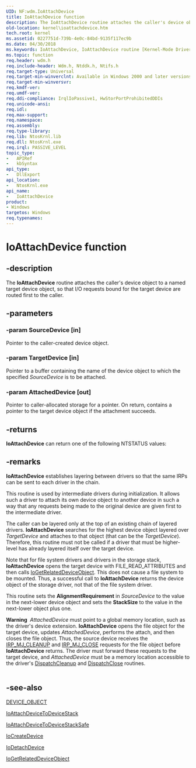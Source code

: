 ```yaml
---
UID: NF:wdm.IoAttachDevice
title: IoAttachDevice function
description: The IoAttachDevice routine attaches the caller's device object to a named target device object, so that I/O requests bound for the target device are routed first to the caller.
old-location: kernel\ioattachdevice.htm
tech.root: kernel
ms.assetid: 0227751d-739b-4e0c-84bd-9135f117ec9b
ms.date: 04/30/2018
ms.keywords: IoAttachDevice, IoAttachDevice routine [Kernel-Mode Driver Architecture], k104_a4f21237-9d2c-4336-9956-5e24da79f4b2.xml, kernel.ioattachdevice, wdm/IoAttachDevice
ms.topic: function
req.header: wdm.h
req.include-header: Wdm.h, Ntddk.h, Ntifs.h
req.target-type: Universal
req.target-min-winverclnt: Available in Windows 2000 and later versions of Windows.
req.target-min-winversvr: 
req.kmdf-ver: 
req.umdf-ver: 
req.ddi-compliance: IrqlIoPassive1, HwStorPortProhibitedDDIs
req.unicode-ansi: 
req.idl: 
req.max-support: 
req.namespace: 
req.assembly: 
req.type-library: 
req.lib: NtosKrnl.lib
req.dll: NtosKrnl.exe
req.irql: PASSIVE_LEVEL
topic_type:
-	APIRef
-	kbSyntax
api_type:
-	DllExport
api_location:
-	NtosKrnl.exe
api_name:
-	IoAttachDevice
product:
- Windows
targetos: Windows
req.typenames: 
---
```


# IoAttachDevice function


## -description


The <b>IoAttachDevice</b> routine attaches the caller's device object to a named target device object, so that I/O requests bound for the target device are routed first to the caller.


## -parameters




### -param SourceDevice [in]

Pointer to the caller-created device object.


### -param TargetDevice [in]

Pointer to a buffer containing the name of the device object to which the specified <i>SourceDevice</i> is to be attached.


### -param AttachedDevice [out]

Pointer to caller-allocated storage for a pointer. On return, contains a pointer to the target device object if the attachment succeeds.


## -returns



<b>IoAttachDevice</b> can return one of the following NTSTATUS values:




## -remarks



<b>IoAttachDevice</b> establishes layering between drivers so that the same IRPs can be sent to each driver in the chain.

This routine is used by intermediate drivers during initialization. It allows such a driver to attach its own device object to another device in such a way that any requests being made to the original device are given first to the intermediate driver.

The caller can be layered only at the top of an existing chain of layered drivers. <b>IoAttachDevice</b> searches for the highest device object layered over <i>TargetDevice</i> and attaches to that object (that can be the <i>TargetDevice</i>). Therefore, this routine must not be called if a driver that must be higher-level has already layered itself over the target device.

Note that for file system drivers and drivers in the storage stack, <b>IoAttachDevice</b> opens the target device with FILE_READ_ATTRIBUTES and then calls <a href="https://msdn.microsoft.com/library/windows/hardware/ff549277">IoGetRelatedDeviceObject</a>. This does not cause a file system to be mounted. Thus, a successful call to <b>IoAttachDevice</b> returns the device object of the storage driver, not that of the file system driver.

This routine sets the <b>AlignmentRequirement</b> in <i>SourceDevice</i> to the value in the next-lower device object and sets the <b>StackSize</b> to the value in the next-lower object plus one.

<div class="alert"><b>Warning</b>  <i>AttachedDevice</i>
      must point to a global memory location, such as the driver's device extension. <b>IoAttachDevice</b> opens the file object for the target device, updates <i>AttachedDevice</i>, performs the attach, and then closes the file object. Thus, the source device receives the <a href="https://msdn.microsoft.com/library/windows/hardware/ff548608">IRP_MJ_CLEANUP</a> and <a href="https://msdn.microsoft.com/library/windows/hardware/ff550720">IRP_MJ_CLOSE</a> requests for the file object before <b>IoAttachDevice</b> returns. The driver must forward these requests to the target device, and <i>AttachedDevice</i> must be a memory location accessible to the driver's <a href="https://docs.microsoft.com/windows-hardware/drivers/ddi/content/wdm/nc-wdm-driver_dispatch">DispatchCleanup</a> and <a href="https://docs.microsoft.com/windows-hardware/drivers/ddi/content/wdm/nc-wdm-driver_dispatch">DispatchClose</a> routines.</div>
<div> </div>



## -see-also




<a href="https://msdn.microsoft.com/library/windows/hardware/ff543147">DEVICE_OBJECT</a>



<a href="https://msdn.microsoft.com/library/windows/hardware/ff548300">IoAttachDeviceToDeviceStack</a>



<a href="https://msdn.microsoft.com/library/windows/hardware/ff548236">IoAttachDeviceToDeviceStackSafe</a>



<a href="https://msdn.microsoft.com/library/windows/hardware/ff548397">IoCreateDevice</a>



<a href="https://msdn.microsoft.com/library/windows/hardware/ff549087">IoDetachDevice</a>



<a href="https://msdn.microsoft.com/library/windows/hardware/ff549277">IoGetRelatedDeviceObject</a>
 

 


